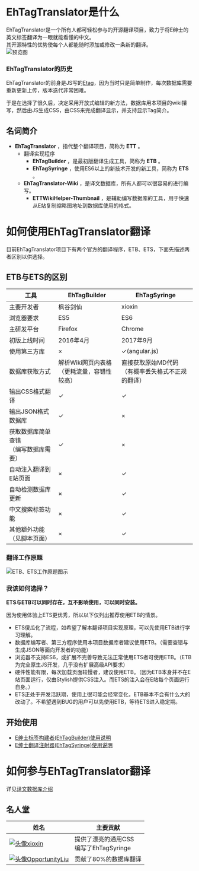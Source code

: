 # EhTagTranslator是什么
EhTagTranslator是一个所有人都可轻松参与的开源翻译项目，致力于将E绅士的英文标签翻译为一眼就能看懂的中文。  
其开源特性的优势使每个人都能随时添加或修改一条新的翻译。  
![预览图](https://raw.githubusercontent.com/wiki/Mapaler/EhTagTranslator/document/images/preview.png)

### EhTagTranslator的历史
EhTagTranslator的前身是JS写的[Etag](https://sleazyfork.org/scripts/17966)，因为当时只是简单制作，每次数据库需要重新更新上传，版本迭代非常困难。

于是在选择了很久后，决定采用开放式编辑的新方法，数据库用本项目的wiki攥写，然后由JS生成CSS，由CSS来完成翻译显示，并支持显示Tag简介。

## 名词简介
* **EhTagTranslator** ，指代整个翻译项目，简称为 **ETT** 。
  * 翻译实现程序
    * **EhTagBuilder** ，是最初版翻译生成工具，简称为 **ETB** 。
    * **EhTagSyringe** ，使用ES6以上的新技术开发的新工具，简称为 **ETS** 。
  * **EhTagTranslator-Wiki** ，是译文数据库，所有人都可以很容易的进行编写。
    * **ETTWikiHelper-Thumbnail** ，是辅助编写数据库的工具，用于快速从E站复制缩略图地址到数据库使用的格式。

# 如何使用EhTagTranslator翻译
目前EhTagTranslator项目下有两个官方的翻译程序，ETB、ETS，下面先描述两者区别以供选择。

## ETB与ETS的区别

| 工具 | EhTagBuilder | EhTagSyringe |
| --- | --- | --- |
| 主要开发者 | 枫谷剑仙 | xioxin |
| 浏览器要求 | ES5 | ES6 |
| 主研发平台 | Firefox | Chrome |
| 初版上线时间 | 2016年4月 | 2017年9月 |
| 使用第三方库 | × | ✓(angular.js) |
| 数据库获取方式 | 解析Wiki网页内表格<br>（更耗流量，容错性较高） | 直接获取原始MD代码<br>（有概率丢失格式不正规的翻译） |
| 输出CSS格式翻译 | ✓ | ✓ |
| 输出JSON格式数据库 | ✓ | × |
| 获取数据库简单查错<br>（编写数据库需要） | ✓ | × |
| 自动注入翻译到E站页面 | × | ✓ |
| 自动检测数据库更新 | × | ✓ |
| 中文搜索标签功能 | × | ✓ |
| 其他额外功能<br>（见脚本页面） | × | ✓ |

### 翻译工作原题
![ETB、ETS工作原题图示](https://raw.githubusercontent.com/wiki/Mapaler/EhTagTranslator/document/images/diff_with_etb_ets.png)

### 我该如何选择？

**ETS与ETB可以同时存在，互不影响使用，可以同时安装。**

因为使用体验上ETS更优秀，所以以下仅列出推荐使用ETB的情景。
* ETS傻瓜化了流程，如希望了解本翻译项目实现原理，可以先使用ETB进行学习理解。
* 数据库编写者、第三方程序使用本项目数据库者建议使用ETB。（需要查错与生成JSON等面向开发者的功能）
* 浏览器不支持ES6，或扩展不完善导致无法正常使用ETS者可使用ETB。（ETB为完全原生JS开发，几乎没有扩展高级API要求）
* 硬件性能有限，每次加载页面较慢者，建议使用ETB。（因为ETB本身并不在E站页面运行，仅由Stylish提供CSS注入。而ETS的注入会在E站每个页面运行自身。）
* ETS正处于开发活跃期，使用上很可能会经常变化，ETB基本不会有什么大的改动了。不希望遇到BUG的用户可以先使用ETB，等待ETS进入稳定期。

## 开始使用
* [E绅士标签构建者(EhTagBuilder)使用说明](EhTagBuilder)
* [E绅士翻译注射器(EhTagSyringe)使用说明](EhTagSyringe)

# 如何参与EhTagTranslator翻译
详见[译文数据库介绍](Home)

## 名人堂
| 姓名 | 主要贡献 |
| --- | --- |
| [![头像](https://avatars1.githubusercontent.com/u/5716100?v=4&s=40)xioxin](https://github.com/xioxin) | 提供了漂亮的通用CSS<br>编写了EhTagSyringe |
| [![头像](https://avatars2.githubusercontent.com/u/13471233?v=4&s=40)OpportunityLiu](https://github.com/OpportunityLiu) | 贡献了80%的数据库翻译 |